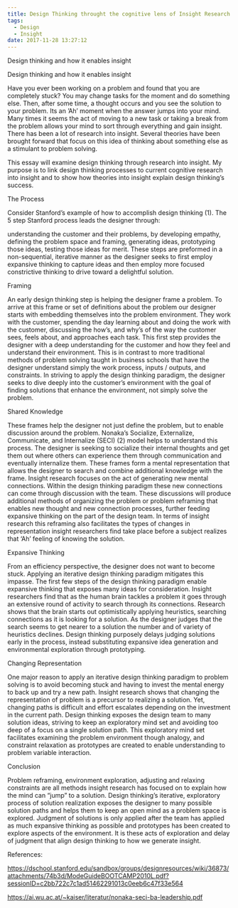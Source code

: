 ```yaml
---
title: Design Thinking throught the cognitive lens of Insight Research
tags:
  - Design
  - Insight
date: 2017-11-28 13:27:12
---
```




Design thinking and how it enables insight
<!-- more -->

Design thinking and how it enables insight

Have you ever been working on a problem and found that you are completely stuck?  You may change tasks for the moment and do something else.  Then, after some time, a thought occurs and you see the solution to your problem.  Its an ’Ah’ moment when the answer jumps into your mind.  Many times it seems the act of moving to a new task or taking a break from the problem allows your mind to sort through everything and gain insight.   There has been a lot of research into insight.  Several theories have been brought forward that focus on this idea of thinking about something else as a stimulant to problem solving.

 This essay will examine design thinking through research into insight.  My purpose is to link design thinking processes to current cognitive research into insight and to show how theories into insight explain design thinking’s success.

The Process

Consider Stanford’s example of how to accomplish design thinking (1). The 5 step Stanford process leads the designer through:

understanding the customer and their problems, by developing empathy,
defining the problem space and framing,
generating ideas,
prototyping those ideas,
testing those ideas for merit.
These steps are preformed in a non-sequential, iterative manner as the designer seeks to first employ expansive thinking to capture ideas and then employ more focused constrictive thinking to drive toward a delightful solution.

Framing 

An early design thinking step is helping the designer frame a problem.  To arrive at this frame or set of definitions about the problem our designer starts with embedding themselves into the problem environment.  They work with the customer, spending the day learning about and doing the work with the customer, discussing the how’s, and why’s of the way the customer sees, feels about, and approaches each task. This first step provides the designer with a deep understanding for the customer and how they feel and understand their environment.  This is in contrast to more traditional methods of problem solving taught in business schools that have the designer understand simply the work process, inputs / outputs, and constraints.  In striving to apply the design thinking paradigm, the designer seeks to dive deeply into the customer’s environment with the goal of finding solutions that enhance the environment, not simply solve the problem.

 Shared Knowledge

These frames help the designer not just define the problem, but to enable discussion around the problem.  Nonaka’s Socialize, Externalize, Communicate, and Internalize (SECI) (2) model helps to understand this process.  The designer is seeking to socialize their internal thoughts and get them out where others can experience them through communication and eventually internalize them.  These frames form a mental representation that allows the designer to search and combine additional knowledge with the frame.  Insight research focuses on the act of generating new mental connections.  Within the design thinking paradigm these new connections can come through discussion with the team.  These discussions will produce additional methods of organizing the problem or problem reframing that enables new thought and new connection processes, further feeding expansive thinking on the part of the design team.  In terms of insight research this reframing also facilitates the types of changes in representation insight researchers find take place before a subject realizes that ‘Ah’ feeling of knowing the solution.

 Expansive Thinking

From an efficiency perspective, the designer does not want to become stuck.  Applying an iterative design thinking paradigm mitigates this impasse.  The first few steps of the design thinking paradigm enable expansive thinking that exposes many ideas for consideration.  Insight researchers find that as the human brain tackles a problem it goes through an extensive round of activity to search through its connections. Research shows that the brain starts out optimistically applying heuristics, searching connections as it is looking for a solution. As the designer judges that the search seems to get nearer to a solution the number and of variety of heuristics declines.  Design thinking purposely delays judging solutions early in the process, instead substituting expansive idea generation and environmental exploration through prototyping.

Changing Representation 

One major reason to apply an iterative design thinking paradigm to problem solving is to avoid becoming stuck and having to invest the mental energy to back up and try a new path.  Insight research shows that changing the representation of problem is a precursor to realizing a solution.  Yet, changing paths is difficult and effort escalates depending on the investment in the current path. Design thinking exposes the design team to many solution ideas, striving to keep an exploratory mind set and avoiding too deep of a focus on a single solution path. This exploratory mind set facilitates examining the problem environment though analogy, and constraint relaxation as prototypes are created to enable understanding to problem variable interaction.

Conclusion 

Problem reframing, environment exploration, adjusting and relaxing constraints are all methods insight research has focused on to explain how the mind can “jump” to a solution.  Design thinking’s iterative, exploratory process of solution realization exposes the designer to many possible solution paths and helps them to keep an open mind as a problem space is explored.  Judgment of solutions is only applied after the team has applied as much expansive thinking as possible and prototypes has been created to explore aspects of the environment. It is these acts of exploration and delay of judgment that align design thinking to how we generate insight.

References:

https://dschool.stanford.edu/sandbox/groups/designresources/wiki/36873/attachments/74b3d/ModeGuideBOOTCAMP2010L.pdf?sessionID=c2bb722c7c1ad51462291013c0eeb6c47f33e564

https://ai.wu.ac.at/~kaiser/literatur/nonaka-seci-ba-leadership.pdf
